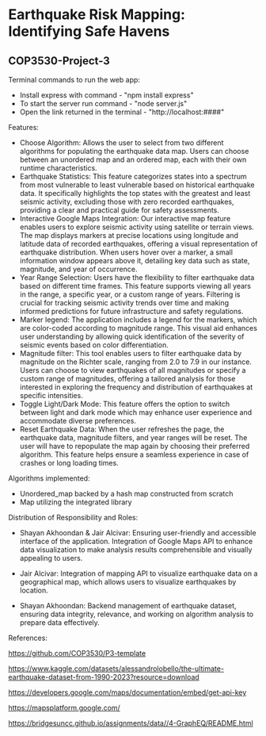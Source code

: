 # Earthquake Risk Mapping: Identifying Safe Havens
## COP3530-Project-3 

Terminal commands to run the web app:
- Install express with command - "npm install express"
- To start the server run command - "node server.js"
- Open the link returned in the terminal - "http://localhost:####"

Features:

- Choose Algorithm: Allows the user to select from two different algorithms for populating the earthquake data map. Users can choose between an unordered map and an ordered map, each with their own runtime characteristics. 
- Earthquake Statistics: This feature categorizes states into a spectrum from most vulnerable to least vulnerable based on historical earthquake data. It specifically highlights the top states with the greatest and least seismic activity, excluding those with zero recorded earthquakes, providing a clear and practical guide for safety assessments.
- Interactive Google Maps Integration: Our interactive map feature enables users to explore seismic activity using satellite or terrain views. The map displays markers at precise locations using longitude and latitude data of recorded earthquakes, offering a visual representation of earthquake distribution. When users hover over a marker, a small information window appears above it, detailing key data such as state, magnitude, and year of occurrence.
- Year Range Selection: Users have the flexibility to filter earthquake data based on different time frames. This feature supports viewing all years in the range, a specific year, or a custom range of years. Filtering is crucial for tracking seismic activity trends over time and making informed predictions for future infrastructure and safety regulations.
- Marker legend: The application includes a legend for the markers, which are color-coded according to magnitude range. This visual aid enhances user understanding by allowing quick identification of the severity of seismic events based on color differentiation.
- Magnitude filter: This tool enables users to filter earthquake data by magnitude on the Richter scale, ranging from 2.0 to 7.9 in our instance. Users can choose to view earthquakes of all magnitudes or specify a custom range of magnitudes, offering a tailored analysis for those interested in exploring the frequency and distribution of earthquakes at specific intensities.
- Toggle Light/Dark Mode: This feature offers the option to switch between light and dark mode which may enhance user experience and accommodate diverse preferences.
- Reset Earthquake Data: When the user refreshes the page, the earthquake data, magnitude filters, and year ranges will be reset. The user will have to repopulate the map again by choosing their preferred algorithm. This feature helps ensure a seamless experience in case of crashes or long loading times.

Algorithms implemented:

- Unordered_map backed by a hash map constructed from scratch
- Map utilizing the integrated library

Distribution of Responsibility and Roles:

- Shayan Akhoondan & Jair Alcivar: Ensuring user-friendly and accessible interface of the application.
Integration of Google Maps API to enhance data visualization to make analysis results
comprehensible and visually appealing to users.

- Jair Alcivar: Integration of mapping API to visualize earthquake data on a geographical map,
which allows users to visualize earthquakes by location.

- Shayan Akhoondan: Backend management of earthquake dataset, ensuring data
integrity, relevance, and working on algorithm analysis to prepare data effectively.

References:

https://github.com/COP3530/P3-template

https://www.kaggle.com/datasets/alessandrolobello/the-ultimate-earthquake-dataset-from-1990-2023?resource=download

https://developers.google.com/maps/documentation/embed/get-api-key

https://mapsplatform.google.com/

https://bridgesuncc.github.io/assignments/data//4-GraphEQ/README.html

